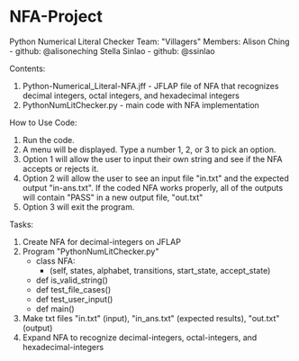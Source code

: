 # NFA-Project
Python Numerical Literal Checker
Team: "Villagers"
Members: Alison Ching - github: @alisoneching
	       Stella Sinlao - github: @ssinlao

Contents:
1. Python-Numerical_Literal-NFA.jff - JFLAP file of NFA that recognizes decimal integers, octal integers, and hexadecimal integers
2. PythonNumLitChecker.py - main code with NFA implementation

How to Use Code:
1. Run the code.
2. A menu will be displayed. Type a number 1, 2, or 3 to pick an option.
3. Option 1 will allow the user to input their own string and see if the NFA accepts or rejects it.
4. Option 2 will allow the user to see an input file "in.txt" and the expected output "in-ans.txt". 
   If the coded NFA works properly, all of the outputs will contain "PASS" in a new output file, "out.txt"
5. Option 3 will exit the program.

Tasks:
1. Create NFA for decimal-integers on JFLAP
2. Program "PythonNumLitChecker.py"
    - class NFA:
	    - (self, states, alphabet, transitions, start_state, accept_state)
    - def is_valid_string()
    - def test_file_cases()
    - def test_user_input()
    - def main()
3. Make txt files "in.txt" (input), "in_ans.txt" (expected results), "out.txt" (output)
4. Expand NFA to recognize decimal-integers, octal-integers, and hexadecimal-integers
